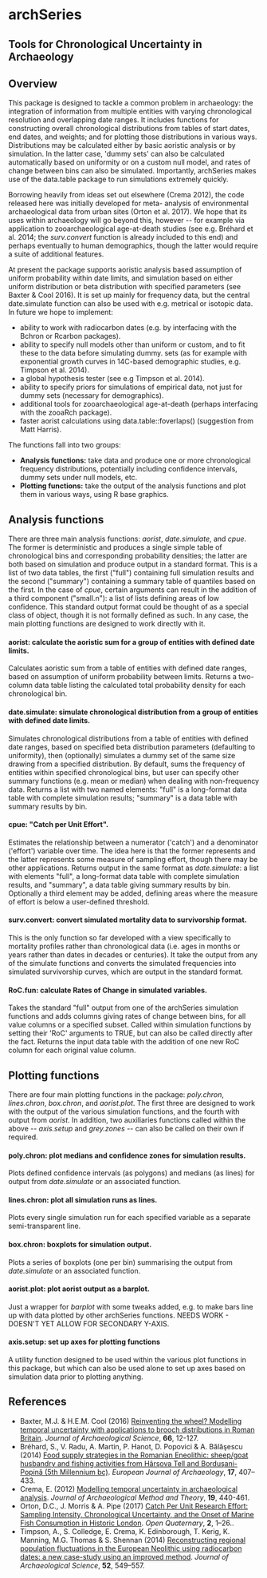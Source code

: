 # archSeries
## Tools for Chronological Uncertainty in Archaeology

## Overview

This package is designed to tackle a common problem in archaeology: the integration of information from multiple entities with varying chronological resolution and overlapping date ranges. It includes functions for constructing overall chronological distributions from tables of start dates, end dates, and weights; and for plotting those distributions in various ways. Distributions may be calculated either by basic aoristic analysis or by simulation. In the latter case, 'dummy sets' can also be calculated automatically based on uniformity or on a custom null model, and rates of change between bins can also be simulated. Importantly, archSeries makes use of the data.table package to run simulations extremely quickly.

Borrowing heavily from ideas set out elsewhere (Crema 2012), the code released here was initially developed for meta-
analysis of environmental archaeological data from urban sites (Orton et al. 2017). We hope that its uses within 
archaeology will go beyond this, however -- for example via application to zooarchaeological age-at-death studies (see e.g. Bréhard et al. 2014; the *surv.convert* function is already included to this end) and perhaps eventually to human demographics, though the latter would require a suite of additional features.

At present the package supports aoristic analysis based assumption of uniform probability within date limits, and simulation based on either uniform distribution or beta distribution with specified parameters (see Baxter & Cool 2016). It is set up mainly for frequency data, but the central date.simulate function can also be used with e.g. metrical or isotopic data. In future we hope to implement:

* ability to work with radiocarbon dates (e.g. by interfacing with the Bchron or Rcarbon packages).
* ability to specify null models other than uniform or custom, and to fit these to the data before simulating dummy.
sets (as for example with exponential growth curves in 14C-based demographic studies, e.g. Timpson et al. 2014).
* a global hypothesis tester (see e.g Timpson et al. 2014).
* ability to specify priors for simulations of empirical data, not just for dummy sets (necessary for demographics).
* additional tools for zooarchaeological age-at-death (perhaps interfacing with the zooaRch package).
* faster aorist calculations using data.table::foverlaps() (suggestion from Matt Harris).

The functions fall into two groups:

* **Analysis functions:** take data and produce one or more chronological frequency distributions, potentially including confidence intervals, dummy sets under null models, etc.
* **Plotting functions:** take the output of the analysis functions and plot them in various ways, using R base graphics.

## Analysis functions

There are three main analysis functions: *aorist*, *date.simulate*, and *cpue*. The former is deterministic and produces a single simple table of chronological bins and corresponding probability densities; the latter are both based on simulation and produce output in a standard format. This is a list of two data tables, the first ("full") containing full simulation results and the second ("summary") containing a summary table of quantiles based on the first. In the case of *cpue*, certain arguments can result in the addition of a third component ("small.n"): a list of lists defining areas of low confidence. This standard output format could be thought of as a special class of object, though it is not formally defined as such. In any case, the main plotting functions are designed to work directly with it.

#### **aorist:** calculate the aoristic sum for a group of entities with defined date limits.
Calculates aoristic sum from a table of entities with defined date ranges, based on assumption of uniform probability between limits. Returns a two-column data table listing the calculated total probability density for each chronological bin.

#### **date.simulate:** simulate chronological distribution from a group of entities with defined date limits.
Simulates chronological distributions from a table of entities with defined date ranges, based on specified beta distribution parameters (defaulting to uniformity), then (optionally) simulates a dummy set of the same size drawing from a specified distribution. By default, sums the frequency of entities within specified chronological bins, but user can specify other summary functions (e.g. mean or median) when dealing with non-frequency data. Returns a list with two named elements: "full" is a long-format data table with complete simulation results; "summary" is a data table with summary results by bin.

#### **cpue:** "Catch per Unit Effort".
Estimates the relationship between a numerator ('catch') and a denominator ('effort') variable over time. The idea here is that the former represents  and the latter represents some measure of sampling effort, though there may be other applications. Returns output in the same format as *date.simulate*: a list with elements "full", a long-format data table with complete simulation results, and "summary", a data table giving summary results by bin. Optionally a third element may be added, defining areas where the measure of effort is below a user-defined threshold.

#### **surv.convert:** convert simulated mortality data to survivorship format.
This is the only function so far developed with a view specifically to mortality profiles rather than chronological data (i.e. ages in months or years rather than dates in decades or centuries). It take the output from any of the simulate functions and converts the simulated frequencies into simulated survivorship curves, which are output in the standard format.

#### **RoC.fun:** calculate Rates of Change in simulated variables.
Takes the standard "full" output from one of the archSeries simulation functions and adds columns giving rates of change between bins, for all value columns or a specified subset. Called within simulation functions by setting their 'RoC' arguments to TRUE, but can also be called directly after the fact. Returns the input data table with the addition of one new RoC column for each original value column.

## Plotting functions
There are four main plotting functions in the package: *poly.chron*, *lines.chron*, *box.chron*, and *aorist.plot*. The first three are designed to work with the output of the various simulation functions, and the fourth with output from *aorist*. In addition, two auxiliaries functions called within the above -- *axis.setup* and *grey.zones* -- can also be called on their own if required.

#### **poly.chron:** plot medians and confidence zones for simulation results.
Plots defined confidence intervals (as polygons) and medians (as lines) for output from *date.simulate* or an associated function.

#### **lines.chron:** plot all simulation runs as lines.
Plots every single simulation run for each specified variable as a separate semi-transparent line.

#### **box.chron:** boxplots for simulation output.
Plots a series of boxplots (one per bin) summarising the output from *date.simulate* or an associated function.

#### **aorist.plot:** plot aorist output as a barplot.
Just a wrapper for *barplot* with some tweaks added, e.g. to make bars line up with data plotted by other archSeries functions. NEEDS WORK - DOESN'T YET ALLOW FOR SECONDARY Y-AXIS.

#### **axis.setup:** set up axes for plotting functions
A utility function designed to be used within the various plot functions in this package, but which can also be used alone to set up axes based on simulation data prior to plotting anything.

## References

* Baxter, M.J. & H.E.M. Cool (2016) [Reinventing the wheel? Modelling temporal uncertainty with applications to brooch distributions in Roman Britain](https://doi.org/10.1016/j.jas.2015.12.007). *Journal of Archaeological Science*, **66**, 12-127.
* Bréhard, S., V. Radu, A. Martin, P. Hanot, D. Popovici & A. Bălăşescu (2014) [Food supply strategies in the Romanian Eneolithic: sheep/goat husbandry and fishing activities from Hârşova Tell and Borduşani-Popină (5th Millennium bc)](http://dx.doi.org/10.1179/1461957113Y.0000000051). *European Journal of Archaeology*, **17**, 407–433.
* Crema, E. (2012) [Modelling temporal uncertainty in archaeological analysis](https://doi.org/10.1007/s10816-011-9122-3). *Journal of Archaeological Method and Theory*, **19**, 440-461.
* Orton, D.C., J. Morris & A. Pipe (2017) [Catch Per Unit Research Effort: Sampling Intensity, Chronological Uncertainty, and the Onset of Marine Fish Consumption in Historic London](http://doi.org/10.5334/oq.29). *Open Quaternary*, **2**, 1–26..
* Timpson, A., S. Colledge, E. Crema, K. Edinborough, T. Kerig, K. Manning, M.G. Thomas & S. Shennan (2014) [Reconstructing regional population fluctuations in the European Neolithic using radiocarbon dates: a new case-study using an improved method](https://doi.org/10.1016/j.jas.2014.08.011). *Journal of Archaeological Science*, **52**, 549–557.


